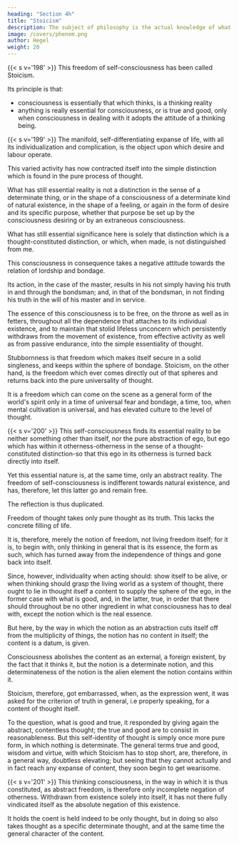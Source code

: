 ```yaml
---
heading: "Section 4h"
title: "Stoicism"
description: The subject of philosophy is the actual knowledge of what truly is.
image: /covers/phenom.png
author: Hegel
weight: 20
---
```



{{< s v='198' >}} This freedom of self-consciousness has been called Stoicism.

Its principle is that:
- consciousness is essentially that which thinks, is a thinking reality
- anything is really essential for consciousness, or is true and good, only when consciousness in dealing with it adopts the attitude of a thinking being.


{{< s v='199' >}} The manifold, self-differentiating expanse of life, with all its individualization and complication, is the object upon which desire and labour operate.

This varied activity has now contracted itself into the simple distinction which is found in the pure process of thought.

What has still essential reality is not a distinction in the sense of a determinate thing, or in the shape of a consciousness of a determinate kind of natural existence, in the shape of a feeling, or again in the form of desire and its specific purpose, whether that purpose be set up by the consciousness desiring or by an extraneous consciousness.

What has still essential significance here is solely that distinction which is a thought-constituted distinction, or which, when made, is not distinguished from me. 

This consciousness in consequence takes a negative attitude towards the relation of lordship and bondage. 

Its action, in the case of the master, results in his not simply having his truth in and through the bondsman; and, in that of the bondsman, in not finding his truth in the will of his master and in service. 

The essence of this consciousness is to be free, on the throne as well as in fetters, throughout all the dependence that attaches to its individual existence, and to maintain that stolid lifeless unconcern which persistently withdraws from the movement of existence, from effective activity as well as from passive endurance, into the simple essentiality of thought. 

Stubbornness is that freedom which makes itself secure in a solid singleness, and keeps within the sphere of bondage. Stoicism, on the other hand, is the freedom which ever comes directly out of that spheres and returns back into the pure universality of thought. 

It is a freedom which can come on the scene as a general form of the world's spirit only in a time of universal fear and bondage, a time, too, when mental cultivation is universal, and has elevated culture to the level of thought.


{{< s v='200' >}} This self-consciousness finds its essential reality to be neither something other than itself, nor the pure abstraction of ego, but ego which has within it otherness-otherness in the sense of a thought-constituted distinction-so that this ego in its otherness is turned back directly into itself.

Yet this essential nature is, at the same time, only an abstract reality. The freedom of self-consciousness is indifferent towards natural existence, and has, therefore, let this latter go and remain free. 

The reflection is thus duplicated. 

Freedom of thought takes only pure thought as its truth. This lacks the concrete filling of life. 

It is, therefore, merely the notion of freedom, not living freedom itself; for it is, to begin with, only thinking in general that is its essence, the form as such, which has turned away from the independence of things and gone back into itself. 

Since, however, individuality when acting should: show itself to be alive, or when thinking should grasp the living world as a system of thought, there ought to lie in thought itself a content to supply the sphere of the ego, in the former case with what is good, and, in the latter, true, in order that there should throughout be no other ingredient in what consciousness has to deal with, except the notion which is the real essence. 

But here, by the way in which the notion as an abstraction cuts itself off from the multiplicity of things, the notion has no content in itself; the content is a datum, is given. 

Consciousness abolishes the content as an external, a foreign existent, by the fact that it thinks it, but the notion is a determinate notion, and this determinateness of the notion is the alien element the notion contains within it. 


Stoicism, therefore, got embarrassed, when, as the expression went, it was asked for the criterion of truth in general, i.e properly speaking, for a content of thought itself. 

To the question, what is good and true, it responded by giving again the abstract, contentless thought; the true and good are to consist in reasonableness. But this self-identity of thought is simply once more pure form, in which nothing is determinate. The general terms true and good, wisdom and virtue, with which Stoicism has to stop short, are, therefore, in a general way, doubtless elevating; but seeing that they cannot actually and in fact reach any expanse of content, they soon begin to get wearisome.


{{< s v='201' >}}  This thinking consciousness, in the way in which it is thus constituted, as abstract freedom, is therefore only incomplete negation of otherness. Withdrawn from existence solely into itself, it has not there fully vindicated itself as the absolute negation of this existence. 

It holds the coent is held indeed to be only thought, but in doing so also takes thought as a specific determinate thought, and at the same time the general character of the content.
